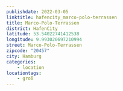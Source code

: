 ```yaml
---
publishdate: 2022-03-05
linktitle: hafencity_marco-polo-terrassen
title: Marco-Polo-Terrassen
district: HafenCity
latitude: 53.54022741412538
longitude: 9.993020697210994
street: Marco-Polo-Terrassen
zipcode: "20457"
city: Hamburg
categories:
    - location
locationtags:
    - groß
---
```

